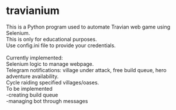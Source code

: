 # travianium

This is a Python program used to automate Travian web game using Selenium.
\
This is only for educational purposes.
\
Use config.ini file to provide your credentials.
\
\
Currently implemented:
\
Selenium logic to manage webpage.
\
Telegram notifications: village under attack, free build queue, hero adventure availability.
\
Cycle raiding specified villages/oases.
\
To be implemented\
-creating build queue
\
-managing bot through messages
